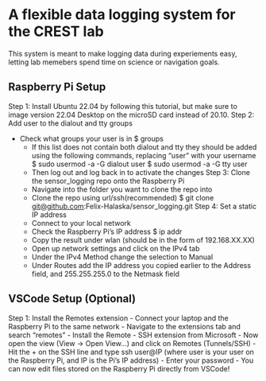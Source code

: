 # A flexible data logging system for the CREST lab

This system is meant to make logging data during experiements easy, letting lab memebers spend time on science or navigation goals. 

## Raspberry Pi Setup

Step 1: Install Ubuntu 22.04 by following this tutorial, but make sure to image version 22.04 Desktop on the microSD card instead of 20.10.
Step 2: Add user to the dialout and tty groups
- Check what groups your user is in
		$ groups
    - If this list does not contain both dialout and tty they should be added using the following commands, replacing “user” with your username
	    $ sudo usermod -a -G dialout user
	    $ sudo usermod -a -G tty user
    - Then log out and log back in to activate the changes
Step 3: Clone the sensor_logging repo onto the Raspberry Pi
    - Navigate into the folder you want to clone the repo into
    - Clone the repo using url/ssh(recommended)
        $ git clone git@github.com:Felix-Halaska/sensor_logging.git
Step 4: Set a static IP address
    - Connect to your local network
    - Check the Raspberry Pi’s IP address
        $ ip addr
    - Copy the result under wlan (should be in the form of 192.168.XX.XX)
    - Open up network settings and click on the IPv4 tab
    - Under the IPv4 Method change the selection to Manual
    - Under Routes add the IP address you copied earlier to the Address field, and 255.255.255.0 to the Netmask field

## VSCode Setup (Optional)
Step 1: Install the Remotes extension
    - Connect your laptop and the Raspberry Pi to the same network
    - Navigate to the extensions tab and search “remotes”
    - Install the Remote - SSH extension from Microsoft
    - Now open the view (View -> Open View…) and click on Remotes (Tunnels/SSH)
    - Hit the + on the SSH line and type ssh user@IP (where user is your user on the Raspberry Pi, and IP is the Pi’s IP address)
    - Enter your password
    - You can now edit files stored on the Raspberry Pi directly from VSCode!


